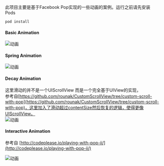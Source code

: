 此项目主要是基于Facebook Pop实现的一些动画的案例。运行之前请先安装Pods

    pod install

#### Basic Animation
![动画](http://ww2.sinaimg.cn/mw1024/65cc0af7gw1egmzocxrx7g206g0bq3zj.gif)

#### Spring Animation
![动画](http://ww1.sinaimg.cn/mw1024/65cc0af7gw1egmzoc3dkxg206g0bqdii.gif)

#### Decay Animation
这里滑动的并不是一个UIScrollView 而是一个完全基于UIView的实现，     
参考自[https://github.com/rounak/CustomScrollView/tree/custom-scroll-with-pop](https://github.com/rounak/CustomScrollView/tree/custom-scroll-with-pop)，这里加入了滑动超过contentSize然后恢复的逻辑，使得更像UIScrollView。   
![动画](http://ww3.sinaimg.cn/mw1024/65cc0af7gw1egmzoapnqwg206i0bm7nn.gif)

#### Interactive Animation
参考自 [http://codeplease.io/playing-with-pop-ii/](http://codeplease.io/playing-with-pop-ii/)

![动画](http://ww3.sinaimg.cn/mw1024/65cc0af7gw1egmzobh53fg206i0bmq6b.gif)
